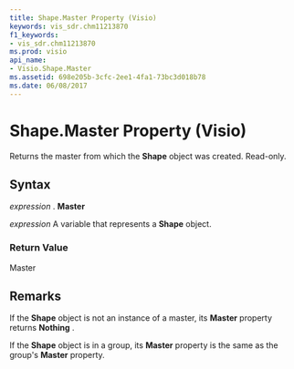 ```yaml
---
title: Shape.Master Property (Visio)
keywords: vis_sdr.chm11213870
f1_keywords:
- vis_sdr.chm11213870
ms.prod: visio
api_name:
- Visio.Shape.Master
ms.assetid: 698e205b-3cfc-2ee1-4fa1-73bc3d018b78
ms.date: 06/08/2017
---
```



# Shape.Master Property (Visio)

Returns the master from which the **Shape** object was created. Read-only.


## Syntax

 _expression_ . **Master**

 _expression_ A variable that represents a **Shape** object.


### Return Value

Master


## Remarks

If the **Shape** object is not an instance of a master, its **Master** property returns **Nothing** .

If the **Shape** object is in a group, its **Master** property is the same as the group's **Master** property.



